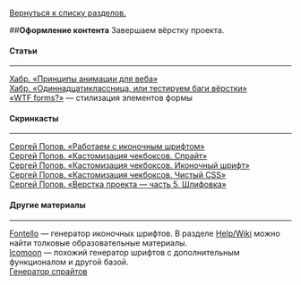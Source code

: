 [Вернуться к списку разделов.](../README.md)

##**Оформление контента**
Завершаем вёрстку проекта.

#### Статьи
----------
[Хабр. «Принципы анимации для веба»](http://habrahabr.ru/company/htmlacademy/blog/255583/)<br>
[Хабр. «Одиннадцатиклассница, или тестируем баги вёрстки»](http://habrahabr.ru/company/2gis/blog/246831/)<br>
[«WTF forms?»](http://wtfforms.com/) — стилизация элементов формы<br>

#### Скринкасты
----------
[Сергей Попов. «Работаем с иконочным шрифтом»](https://youtu.be/2-UH0bnYPHY)<br>
[Сергей Попов. «Кастомизация чекбоксов. Спрайт»](https://youtu.be/1lyqVf4tftc)<br>
[Сергей Попов. «Кастомизация чекбоксов. Иконочный шрифт»](https://youtu.be/m0-c75v4xvs)<br>
[Сергей Попов. «Кастомизация чекбоксов. Чистый CSS»](https://youtu.be/EE5ZhZslhAQ)<br>
[Сергей Попов. «Верстка проекта — часть 5. Шлифовка»](https://youtu.be/_8kVxOXpM_s)<br>

#### Другие материалы
----------
[Fontello](http://fontello.com/) — генератор иконочных шрифтов. В разделе [Help/Wiki](https://github.com/fontello/fontello/wiki) можно найти толковые образовательные материалы.<br>
[Icomoon](https://icomoon.io/app/) — похожий генератор шрифтов с дополнительным функционалом и другой базой.<br>
[Генератор спрайтов](http://spritegen.website-performance.org/)
